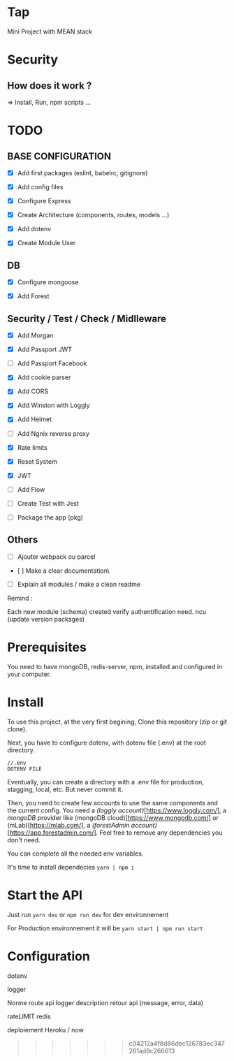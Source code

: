 # Tap
Mini Project with MEAN stack

# Security




## How does it work ?
=> Install, Run, npm scripts ...

# TODO


## BASE CONFIGURATION

- [x] Add first packages (eslint, babelrc, gitignore)

- [x] Add config files

- [x] Configure Express

- [x] Create Architecture (components, routes, models ...)

- [x] Add dotenv

- [x] Create Module User


## DB

- [x] Configure mongoose

- [x] Add Forest


## Security / Test / Check / Midlleware

- [x] Add Morgan

- [x] Add Passport JWT

- [ ] Add Passport Facebook

- [x] Add cookie parser

- [x] Add CORS

- [x] Add Winston with Loggly

- [x] Add Helmet

- [ ] Add Ngnix reverse proxy

- [x] Rate limits

- [x] Reset System

- [x] JWT 

- [ ] Add Flow

- [ ] Create Test with Jest

- [ ] Package the app (pkg)

## Others

- [ ] Ajouter webpack ou parcel

- [ ] Make a clear documentation\

- [ ] Explain all modules / make a clean readme

Remind :

Each new module (schema) created verify authentification need.
ncu (update version packages)




# Prerequisites

You need to have mongoDB, redis-server, npm, installed and configured in your computer.

# Install

To use this project, at the very first begining,
Clone this repository (zip or git clone).


Next, you have to configure dotenv, with dotenv file (.env) at the root directory.


```
//.env
DOTENV FILE
```


Eventually, you can create a directory with a .env file for production, stagging, local, etc. But never commit it.

Then, you need to create few accounts to use the same components and the current config. 
You need a *(loggly account)*[https://www.loggly.com/], a *mongoDB* provider like (mongoDB cloud)[https://www.mongodb.com/] or (mLab)[https://mlab.com/], a *(forestAdmin account)*[https://app.forestadmin.com/].
Feel free to remove any dependencies you don't need.

 
You can complete all the needed env variables.


It's time to install dependecies 
`yarn | npm i`

# Start the API

Just run `yarn dev` or `npm run dev` for dev environnement


For Production environnement it will be `yarn start | npm run start`



# Configuration

dotenv

logger

Norme route api 
logger
description retour api (message, error, data)

rateLIMIT
redis

deploiement
 Heroku / now
>>>>>>> c04212a4f8d86dec126783ec347261ad8c266613
